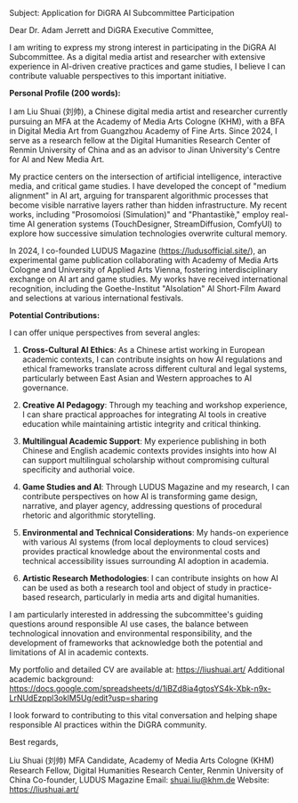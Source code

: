 Subject: Application for DiGRA AI Subcommittee Participation

Dear Dr. Adam Jerrett and DiGRA Executive Committee,

I am writing to express my strong interest in participating in the DiGRA AI Subcommittee. As a digital media artist and researcher with extensive experience in AI-driven creative practices and game studies, I believe I can contribute valuable perspectives to this important initiative.

**Personal Profile (200 words):**

I am Liu Shuai (刘帅), a Chinese digital media artist and researcher currently pursuing an MFA at the Academy of Media Arts Cologne (KHM), with a BFA in Digital Media Art from Guangzhou Academy of Fine Arts. Since 2024, I serve as a research fellow at the Digital Humanities Research Center of Renmin University of China and as an advisor to Jinan University's Centre for AI and New Media Art.

My practice centers on the intersection of artificial intelligence, interactive media, and critical game studies. I have developed the concept of "medium alignment" in AI art, arguing for transparent algorithmic processes that become visible narrative layers rather than hidden infrastructure. My recent works, including "Prosomoíosi (Simulation)" and "Phantastikè," employ real-time AI generation systems (TouchDesigner, StreamDiffusion, ComfyUI) to explore how successive simulation technologies overwrite cultural memory.

In 2024, I co-founded LUDUS Magazine (https://ludusofficial.site/), an experimental game publication collaborating with Academy of Media Arts Cologne and University of Applied Arts Vienna, fostering interdisciplinary exchange on AI art and game studies. My works have received international recognition, including the Goethe-Institut "AIsolation" AI Short-Film Award and selections at various international festivals.

**Potential Contributions:**

I can offer unique perspectives from several angles:

1. **Cross-Cultural AI Ethics**: As a Chinese artist working in European academic contexts, I can contribute insights on how AI regulations and ethical frameworks translate across different cultural and legal systems, particularly between East Asian and Western approaches to AI governance.

2. **Creative AI Pedagogy**: Through my teaching and workshop experience, I can share practical approaches for integrating AI tools in creative education while maintaining artistic integrity and critical thinking.

3. **Multilingual Academic Support**: My experience publishing in both Chinese and English academic contexts provides insights into how AI can support multilingual scholarship without compromising cultural specificity and authorial voice.

4. **Game Studies and AI**: Through LUDUS Magazine and my research, I can contribute perspectives on how AI is transforming game design, narrative, and player agency, addressing questions of procedural rhetoric and algorithmic storytelling.

5. **Environmental and Technical Considerations**: My hands-on experience with various AI systems (from local deployments to cloud services) provides practical knowledge about the environmental costs and technical accessibility issues surrounding AI adoption in academia.

6. **Artistic Research Methodologies**: I can contribute insights on how AI can be used as both a research tool and object of study in practice-based research, particularly in media arts and digital humanities.

I am particularly interested in addressing the subcommittee's guiding questions around responsible AI use cases, the balance between technological innovation and environmental responsibility, and the development of frameworks that acknowledge both the potential and limitations of AI in academic contexts.

My portfolio and detailed CV are available at: https://liushuai.art/
Additional academic background: https://docs.google.com/spreadsheets/d/1iBZd8ia4gtosYS4k-Xbk-n9x-LrNUdEzppl3oklM5Ug/edit?usp=sharing

I look forward to contributing to this vital conversation and helping shape responsible AI practices within the DiGRA community.

Best regards,

Liu Shuai (刘帅)
MFA Candidate, Academy of Media Arts Cologne (KHM)
Research Fellow, Digital Humanities Research Center, Renmin University of China
Co-founder, LUDUS Magazine
Email: shuai.liu@khm.de
Website: https://liushuai.art/
